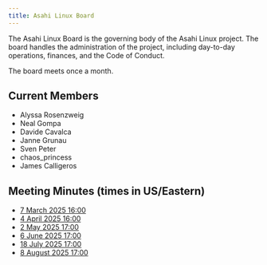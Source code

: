 ```yaml
---
title: Asahi Linux Board
---
```


The Asahi Linux Board is the governing body of the Asahi Linux project. The board
handles the administration of the project, including day-to-day operations, finances,
and the Code of Conduct.

The board meets once a month.

## Current Members
- Alyssa Rosenzweig
- Neal Gompa
- Davide Cavalca
- Janne Grunau
- Sven Peter
- chaos_princess
- James Calligeros

## Meeting Minutes (times in US/Eastern)
- [7 March 2025 16:00](minutes/20250307.md)
- [4 April 2025 16:00](minutes/20250404.md)
- [2 May 2025 17:00](minutes/20250502.md)
- [6 June 2025 17:00](minutes/20250606.md)
- [18 July 2025 17:00](minutes/20250718.md)
- [8 August 2025 17:00](minutes/20250808.md)
